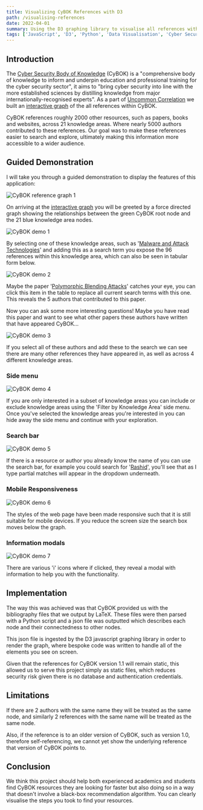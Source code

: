 ```yaml
---
title: Visualizing CyBOK References with D3
path: /visualising-references
date: 2022-04-01
summary: Using the D3 graphing library to visualise all references within the Cyber Security Body of Knowledge
tags: ['JavaScript', 'D3', 'Python', 'Data Visualisation', 'Cyber Security']
---
```


## Introduction

The [Cyber Security Body of Knowledge](https://www.cybok.org/knowledgebase1_1/) (CyBOK) is a "comprehensive body of knowledge to inform and underpin education and professional training for the cyber security sector", it aims to "bring cyber security into line with the more established sciences by distilling knowledge from major internationally-recognised experts". As a part of [Uncommon Correlation](https://www.uncommoncorrelation.co.uk/) we built an [interactive graph](https://cybok.uncommoncorrelation.co.uk/) of the all references within CyBOK.

CyBOK references roughly 2000 other resources, such as papers, books and websites, across 21 knowledge areas. Where nearly 5000 authors contributed to these references. Our goal was to make these references easier to search and explore, ultimately making this information more accessible to a wider audience.

## Guided Demonstration

I will take you through a guided demonstration to display the features of this application:

![CyBOK reference graph 1](./images/cybok-graph-1.png)

On arriving at the [interactive graph](https://cybok.uncommoncorrelation.co.uk/) you will be greeted by a force directed graph showing the relationships between the green CyBOK root node and the 21 blue knowledge area nodes.

![CyBOK demo 1](./images/cybok-demo-1.gif)

By selecting one of these knowledge areas, such as '[Malware and Attack Technologies](https://cybok.uncommoncorrelation.co.uk/?id=CyBOK&id=Malware+and+Attack+Technologies)' and adding this as a search term you expose the 96 references within this knowledge area, which can also be seen in tabular form below.

![CyBOK demo 2](./images/cybok-demo-2.gif)

Maybe the paper '[Polymorphic Blending Attacks](https://cybok.uncommoncorrelation.co.uk/?id=Polymorphic+blending+attacks)' catches your eye, you can click this item in the table to replace all current search terms with this one. This reveals the 5 authors that contributed to this paper.

Now you can ask some more interesting questions! Maybe you have read this paper and want to see what other papers these authors have written that have appeared CyBOK...

![CyBOK demo 3](./images/cybok-demo-3.gif)

If you select all of these authors and add these to the search we can see there are many other references they have appeared in, as well as across 4 different knowledge areas.

### Side menu

![CyBOK demo 4](./images/cybok-demo-4.gif)

If you are only interested in a subset of knowledge areas you can include or exclude knowledge areas using the 'Filter by Knowledge Area' side menu. Once you've selected the knowledge areas you're interested in you can hide away the side menu and continue with your exploration.

### Search bar

![CyBOK demo 5](./images/cybok-demo-5.gif)

If there is a resource or author you already know the name of you can use the search bar, for example you could search for '[Rashid](https://cybok.uncommoncorrelation.co.uk/?id=A.+Rashid)', you'll see that as I type partial matches will appear in the dropdown underneath.

### Mobile Responsiveness

![CyBOK demo 6](./images/cybok-demo-6.gif)

The styles of the web page have been made responsive such that it is still suitable for mobile devices. If you reduce the screen size the search box moves below the graph.

### Information modals

![CyBOK demo 7](./images/cybok-demo-7.gif)

There are various 'i' icons where if clicked, they reveal a modal with information to help you with the functionality.

## Implementation

The way this was achieved was that CyBOK provided us with the bibliography files that we output by LaTeX. These files were then parsed with a Python script and a json file was outputted which describes each node and their connectedness to other nodes.

This json file is ingested by the D3 javascript graphing library in order to render the graph, where bespoke code was written to handle all of the elements you see on screen.

Given that the references for CyBOK version 1.1 will remain static, this allowed us to serve this project simply as static files, which reduces security risk given there is no database and authentication credentials.

## Limitations

If there are 2 authors with the same name they will be treated as the same node, and similarly 2 references with the same name will be treated as the same node.

Also, if the reference is to an older version of CyBOK, such as version 1.0, therefore self-referencing, we cannot yet show the underlying reference that version of CyBOK points to.

## Conclusion

We think this project should help both experienced academics and students find CyBOK resources they are looking for faster but also doing so in a way that doesn't involve a black-box recommendation algorithm. You can clearly visualise the steps you took to find your resources.
